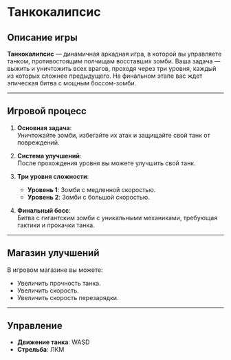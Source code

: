 # Танкокалипсис
## Описание игры

**Танкокалипсис** — динамичная аркадная игра, в которой вы управляете танком, противостоящим полчищам восставших зомби. Ваша задача — выжить и уничтожить всех врагов, проходя через три уровня, каждый из которых сложнее предыдущего. На финальном этапе вас ждет эпическая битва с мощным боссом-зомби. 

---

## Игровой процесс

1. **Основная задача**:  
   Уничтожайте зомби, избегайте их атак и защищайте свой танк от повреждений.

2. **Система улучшений**:  
   После прохождения уровня вы можете улучшить свой танк.

3. **Три уровня сложности**:  
   - **Уровень 1**: Зомби с медленной скоростью.  
   - **Уровень 2**: Зомби с большой скоростью. 

4. **Финальный босс**:  
   Битва с гигантским зомби с уникальными механиками, требующая тактики и прокачки танка.

---

## Магазин улучшений

В игровом магазине вы можете:  
- Увеличить прочность танка.  
- Увеличить скорость.
- Увеличить скорость перезарядки. 

---

## Управление

- **Движение танка**: WASD
- **Стрельба**: ЛКМ  

